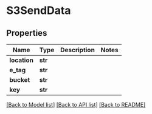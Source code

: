 # S3SendData

## Properties
Name | Type | Description | Notes
------------ | ------------- | ------------- | -------------
**location** | **str** |  | 
**e_tag** | **str** |  | 
**bucket** | **str** |  | 
**key** | **str** |  | 

[[Back to Model list]](../README.md#documentation-for-models) [[Back to API list]](../README.md#documentation-for-api-endpoints) [[Back to README]](../README.md)

